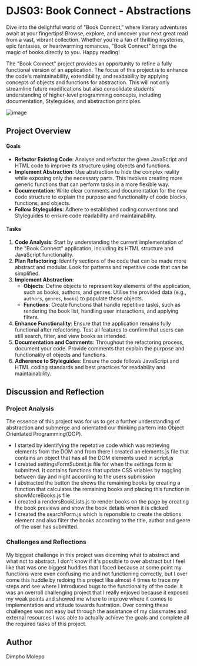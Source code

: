 # DJS03: Book Connect - Abstractions

Dive into the delightful world of "Book Connect," where literary adventures await at your fingertips! Browse, explore, and uncover your next great read from a vast, vibrant collection. Whether you're a fan of thrilling mysteries, epic fantasies, or heartwarming romances, "Book Connect" brings the magic of books directly to you. Happy reading! 

The "Book Connect" project provides an opportunity to refine a fully functional version of an application. The focus of this project is to enhance the code's maintainability, extendibility, and readability by applying concepts of objects and functions for abstraction. This will not only streamline future modifications but also consolidate students' understanding of higher-level programming concepts, including documentation, Styleguides, and abstraction principles.

![image](https://github.com/Dimpho-Molepo/DIMMOL405_BCL2401_GroupA_Dimpho-Molepo_DJS03/assets/136012291/29e5abca-3a36-4150-8129-a8d7e16a198a)


## Project Overview

#### Goals

- **Refactor Existing Code**: Analyse and refactor the given JavaScript and HTML code to improve its structure using objects and functions.
- **Implement Abstraction**: Use abstraction to hide the complex reality while exposing only the necessary parts. This involves creating more generic functions that can perform tasks in a more flexible way.
- **Documentation**: Write clear comments and documentation for the new code structure to explain the purpose and functionality of code blocks, functions, and objects.
- **Follow Styleguides**: Adhere to established coding conventions and Styleguides to ensure code readability and maintainability.

#### Tasks

1. **Code Analysis**: Start by understanding the current implementation of the "Book Connect" application, including its HTML structure and JavaScript functionality.
2. **Plan Refactoring**: Identify sections of the code that can be made more abstract and modular. Look for patterns and repetitive code that can be simplified.
3. **Implement Abstraction**:
   - **Objects**: Define objects to represent key elements of the application, such as books, authors, and genres. Utilise the provided data (e.g., `authors`, `genres`, `books`) to populate these objects.
   - **Functions**: Create functions that handle repetitive tasks, such as rendering the book list, handling user interactions, and applying filters.
4. **Enhance Functionality**: Ensure that the application remains fully functional after refactoring. Test all features to confirm that users can still search, filter, and view books as intended.
5. **Documentation and Comments**: Throughout the refactoring process, document your code. Provide comments that explain the purpose and functionality of objects and functions.
6. **Adherence to Styleguides**: Ensure the code follows JavaScript and HTML coding standards and best practices for readability and maintainability.

## Discussion and Reflection

### Project Analysis

The essence of this project was for us to get a further understanding of abstraction and submerge and orientated our thinking partern into Object Orientated Programming(OOP). 
- I started by identifying the repetative code which was retrieving elements from the DOM and from there I created an elements.js file that contains an object that has all the DOM elements used in script.js
- I created settingsFormSubmit.js file for when the settings form is submitted. It contains functions that update CSS vriables by toggling between day and night according to the users submission
- I abstracted the button the shows the remaining books by creating a function that calculates the remaining books and placing this function in showMoreBooks.js file
- I created a  rendersBookLists.js to render books on the page by creating the book previews and show the book details when it is clicked
- I created the searchForm.js which is reponsible to create the obtions element and also filter the books according to the title, author and genre of the user has submitted.

### Challenges and Reflections

My biggest challenge in this project was dicerning what to abstract and what not to abstract. I don't know if it's possible to over abstract but I feel like that was one biggest huddles that I faced because at some point my functions were even confusing me and not functioning correctly, but I over come this huddle by redoing this project like almost 4 times to trace my steps and see where I introduced bugs to the functionality of the code. It was an overroll challenging project that I really enjoyed because it exposed my weak points and showed me where to improve where it comes to implementation and attitude towards fustration. Over coming these challenges was not easy but through the assistance of my classmates and external resources I was able to actually achieve the goals and complete all the required tasks of this project.

## Author
Dimpho Molepo
